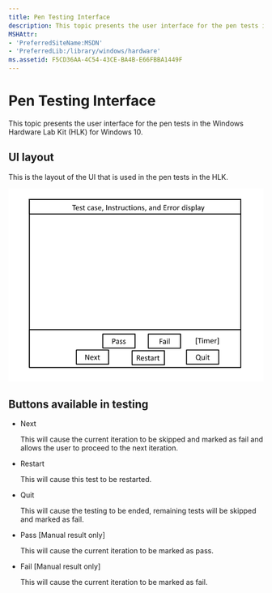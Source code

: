 ```yaml
---
title: Pen Testing Interface
description: This topic presents the user interface for the pen tests in the Windows Hardware Lab Kit (HLK) for Windows 10.
MSHAttr:
- 'PreferredSiteName:MSDN'
- 'PreferredLib:/library/windows/hardware'
ms.assetid: F5CD36AA-4C54-43CE-BA4B-E66FBBA1449F
---
```


# Pen Testing Interface


This topic presents the user interface for the pen tests in the Windows Hardware Lab Kit (HLK) for Windows 10.

## UI layout


This is the layout of the UI that is used in the pen tests in the HLK.

![diagram showing the user interfae for the pen tests in the hlk for windows 10.](../images/pen-test-ui.png)

## Buttons available in testing


-   Next
    
    This will cause the current iteration to be skipped and marked as fail and allows the user to proceed to the next iteration.
-   Restart
    
    This will cause this test to be restarted.
-   Quit
    
    This will cause the testing to be ended, remaining tests will be skipped and marked as fail.
-   Pass \[Manual result only\]
    
    This will cause the current iteration to be marked as pass.
-   Fail \[Manual result only\]
    
    This will cause the current iteration to be marked as fail.
